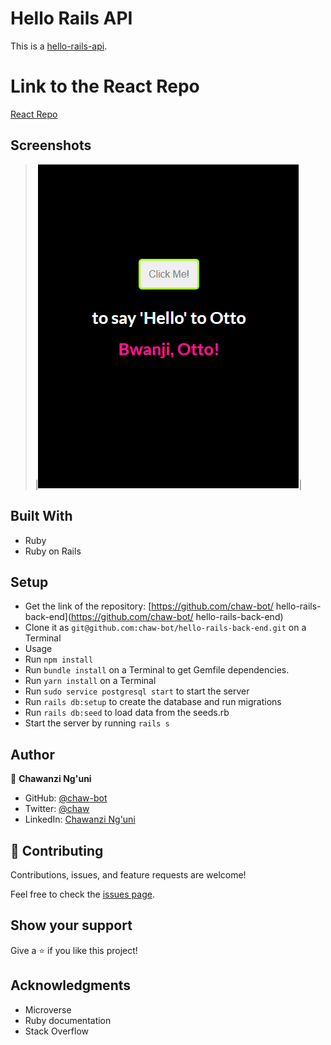 # Hello Rails API
This is a [hello-rails-api](https://hello-rails-api.herokuapp.com/api/v1/greetings).

# Link to the React Repo
[React Repo](https://github.com/chaw-bot/hello-react-front-end/tree/development)

## Screenshots

> |![Screenshot](./images/Screenshot.png)|

## Built With
- Ruby
- Ruby on Rails
  
## Setup
- Get the link of the repository: [https://github.com/chaw-bot/
hello-rails-back-end](https://github.com/chaw-bot/
hello-rails-back-end)
- Clone it as `git@github.com:chaw-bot/hello-rails-back-end.git` on a Terminal
- Usage
- Run `npm install`
- Run `bundle install` on a Terminal to get Gemfile dependencies.
- Run `yarn install` on a Terminal
- Run `sudo service postgresql start` to start the server
- Run `rails db:setup` to create the database and run migrations
- Run `rails db:seed` to load data from the seeds.rb
- Start the server by running `rails s`
  
## Author

👤 **Chawanzi Ng'uni**

- GitHub: [@chaw-bot](https://github.com/chaw-bot)
- Twitter: [@chaw](https://twitter.com/chawfronaut)
- LinkedIn: [Chawanzi Ng'uni](https://www.linkedin.com/in/chawanzi-ng-uni-449328212/)

## 🤝 Contributing

Contributions, issues, and feature requests are welcome!

Feel free to check the [issues page](https://github.com/chaw-bot/hello-rails-react/issues).

## Show your support

Give a ⭐️ if you like this project!

## Acknowledgments
- Microverse
- Ruby documentation
- Stack Overflow